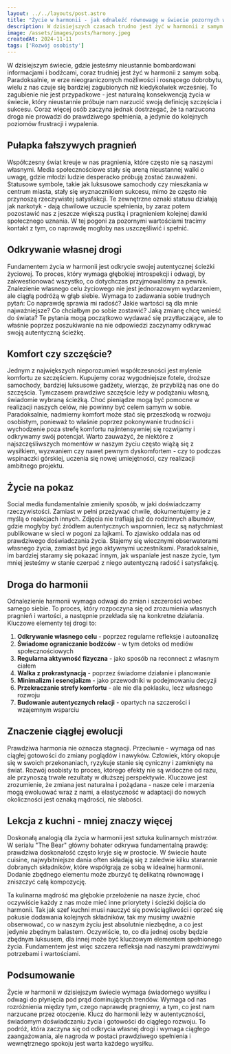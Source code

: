 ```yaml
---
layout: ../../layouts/post.astro
title: "Życie w harmonii - jak odnaleźć równowagę w świecie pozornych wartości 🧘🏻‍♂️"
description: W dzisiejszych czasach trudno jest żyć w harmonii z samym sobą, otoczeni natłokiem informacji i naciskiem na posiadanie. Artykuł pokazuje, jak pomimo tych wyzwań można wypracować zrównoważony styl życia oparty na własnych wartościach.
image: /assets/images/posts/harmony.jpeg
createdAt: 2024-11-11
tags: ['Rozwój osobisty']
---
```


W dzisiejszym świecie, gdzie jesteśmy nieustannie bombardowani informacjami i bodźcami, coraz trudniej jest żyć w harmonii z samym sobą. Paradoksalnie, w erze nieograniczonych możliwości i rosnącego dobrobytu, wielu z nas czuje się bardziej zagubionych niż kiedykolwiek wcześniej. To zagubienie nie jest przypadkowe - jest naturalną konsekwencją życia w świecie, który nieustannie próbuje nam narzucić swoją definicję szczęścia i sukcesu. Coraz więcej osób zaczyna jednak dostrzegać, że ta narzucona droga nie prowadzi do prawdziwego spełnienia, a jedynie do kolejnych poziomów frustracji i wypalenia.

## Pułapka fałszywych pragnień

Współczesny świat kreuje w nas pragnienia, które często nie są naszymi własnymi. Media społecznościowe stały się areną nieustannej walki o uwagę, gdzie młodzi ludzie desperacko próbują zostać zauważeni. Statusowe symbole, takie jak luksusowe samochody czy mieszkania w centrum miasta, stały się wyznacznikiem sukcesu, mimo że często nie przynoszą rzeczywistej satysfakcji. Te zewnętrzne oznaki statusu działają jak narkotyk - dają chwilowe uczucie spełnienia, by zaraz potem pozostawić nas z jeszcze większą pustką i pragnieniem kolejnej dawki społecznego uznania. W tej pogoni za pozornymi wartościami tracimy kontakt z tym, co naprawdę mogłoby nas uszczęśliwić i spełnić.

## Odkrywanie własnej drogi

Fundamentem życia w harmonii jest odkrycie swojej autentycznej ścieżki życiowej. To proces, który wymaga głębokiej introspekcji i odwagi, by zakwestionować wszystko, co dotychczas przyjmowaliśmy za pewnik. Znalezienie własnego celu życiowego nie jest jednorazowym wydarzeniem, ale ciągłą podróżą w głąb siebie. Wymaga to zadawania sobie trudnych pytań: Co naprawdę sprawia mi radość? Jakie wartości są dla mnie najważniejsze? Co chciałbym po sobie zostawić? Jaką zmianę chcę wnieść do świata? Te pytania mogą początkowo wydawać się przytłaczające, ale to właśnie poprzez poszukiwanie na nie odpowiedzi zaczynamy odkrywać swoją autentyczną ścieżkę.

## Komfort czy szczęście?

Jednym z największych nieporozumień współczesności jest mylenie komfortu ze szczęściem. Kupujemy coraz wygodniejsze fotele, droższe samochody, bardziej luksusowe gadżety, wierząc, że przybliżą nas one do szczęścia. Tymczasem prawdziwe szczęście leży w podążaniu własną, świadomie wybraną ścieżką. Choć pieniądze mogą być pomocne w realizacji naszych celów, nie powinny być celem samym w sobie. Paradoksalnie, nadmierny komfort może stać się przeszkodą w rozwoju osobistym, ponieważ to właśnie poprzez pokonywanie trudności i wychodzenie poza strefę komfortu najintensywniej się rozwijamy i odkrywamy swój potencjał. Warto zauważyć, że niektóre z najszczęśliwszych momentów w naszym życiu często wiążą się z wysiłkiem, wyzwaniem czy nawet pewnym dyskomfortem - czy to podczas wspinaczki górskiej, uczenia się nowej umiejętności, czy realizacji ambitnego projektu.

## Życie na pokaz

Social media fundamentalnie zmieniły sposób, w jaki doświadczamy rzeczywistości. Zamiast w pełni przeżywać chwile, dokumentujemy je z myślą o reakcjach innych. Zdjęcia nie trafiają już do rodzinnych albumów, gdzie mogłyby być źródłem autentycznych wspomnień, lecz są natychmiast publikowane w sieci w pogoni za lajkami. To zjawisko oddala nas od prawdziwego doświadczania życia. Stajemy się wiecznymi obserwatorami własnego życia, zamiast być jego aktywnymi uczestnikami. Paradoksalnie, im bardziej staramy się pokazać innym, jak wspaniałe jest nasze życie, tym mniej jesteśmy w stanie czerpać z niego autentyczną radość i satysfakcję.

## Droga do harmonii

Odnalezienie harmonii wymaga odwagi do zmian i szczerości wobec samego siebie. To proces, który rozpoczyna się od zrozumienia własnych pragnień i wartości, a następnie przekłada się na konkretne działania. Kluczowe elementy tej drogi to:

1. **Odkrywanie własnego celu** - poprzez regularne refleksje i autoanalizę
2. **Świadome ograniczanie bodźców** - w tym detoks od mediów społecznościowych
3. **Regularna aktywność fizyczna** - jako sposób na reconnect z własnym ciałem
4. **Walka z prokrastynacją** - poprzez świadome działanie i planowanie
5. **Minimalizm i esencjalizm** - jako przewodniki w podejmowaniu decyzji
6. **Przekraczanie strefy komfortu** - ale nie dla poklasku, lecz własnego rozwoju
7. **Budowanie autentycznych relacji** - opartych na szczerości i wzajemnym wsparciu

## Znaczenie ciągłej ewolucji

Prawdziwa harmonia nie oznacza stagnacji. Przeciwnie - wymaga od nas ciągłej gotowości do zmiany poglądów i nawyków. Człowiek, który okopuje się w swoich przekonaniach, ryzykuje stanie się cyniczny i zamknięty na świat. Rozwój osobisty to proces, którego efekty nie są widoczne od razu, ale przynoszą trwałe rezultaty w dłuższej perspektywie. Kluczowe jest zrozumienie, że zmiana jest naturalna i pożądana - nasze cele i marzenia mogą ewoluować wraz z nami, a elastyczność w adaptacji do nowych okoliczności jest oznaką mądrości, nie słabości.

## Lekcja z kuchni - mniej znaczy więcej

Doskonałą analogią dla życia w harmonii jest sztuka kulinarnych mistrzów. W serialu "The Bear" główny bohater odkrywa fundamentalną prawdę: prawdziwa doskonałość często kryje się w prostocie. W świecie haute cuisine, najwybitniejsze dania often składają się z zaledwie kilku starannie dobranych składników, które współgrają ze sobą w idealnej harmonii. Dodanie zbędnego elementu może zburzyć tę delikatną równowagę i zniszczyć całą kompozycję.

Ta kulinarna mądrość ma głębokie przełożenie na nasze życie, choć oczywiście każdy z nas może mieć inne priorytety i ścieżki dojścia do harmonii. Tak jak szef kuchni musi nauczyć się powściągliwości i oprzeć się pokusie dodawania kolejnych składników, tak my musimy uważnie obserwować, co w naszym życiu jest absolutnie niezbędne, a co jest jedynie zbędnym balastem. Oczywiście, to, co dla jednej osoby będzie zbędnym luksusem, dla innej może być kluczowym elementem spełnionego życia. Fundamentem jest więc szczera refleksja nad naszymi prawdziwymi potrzebami i wartościami.

## Podsumowanie

Życie w harmonii w dzisiejszym świecie wymaga świadomego wysiłku i odwagi do płynięcia pod prąd dominujących trendów. Wymaga od nas rozróżnienia między tym, czego naprawdę pragniemy, a tym, co jest nam narzucane przez otoczenie. Klucz do harmonii leży w autentyczności, świadomym doświadczaniu życia i gotowości do ciągłego rozwoju. To podróż, która zaczyna się od odkrycia własnej drogi i wymaga ciągłego zaangażowania, ale nagroda w postaci prawdziwego spełnienia i wewnętrznego spokoju jest warta każdego wysiłku.